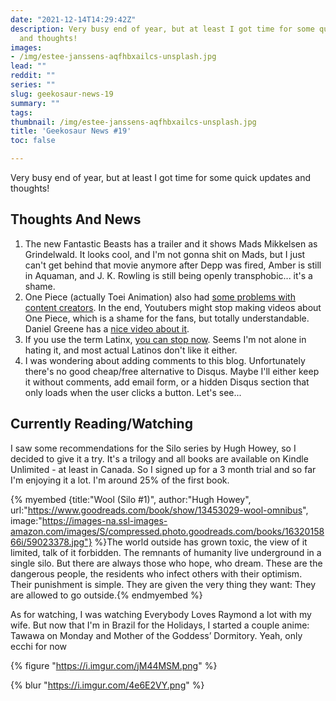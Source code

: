 ```yaml
---
date: "2021-12-14T14:29:42Z"
description: Very busy end of year, but at least I got time for some quick updates
  and thoughts!
images:
- /img/estee-janssens-aqfhbxailcs-unsplash.jpg
lead: ""
reddit: ""
series: ""
slug: geekosaur-news-19
summary: ""
tags:
thumbnail: /img/estee-janssens-aqfhbxailcs-unsplash.jpg
title: 'Geekosaur News #19'
toc: false

---
```

Very busy end of year, but at least I got time for some quick updates and thoughts!

<!--more-->

## Thoughts And News

1. The new Fantastic Beasts has a trailer and it shows Mads Mikkelsen as Grindelwald. It looks cool, and I'm not gonna shit on Mads, but I just can't get behind that movie anymore after Depp was fired, Amber is still in Aquaman, and J. K. Rowling is still being openly transphobic... it's a shame.
2. One Piece (actually Toei Animation) also had [some problems with content creators](https://twitter.com/DanielBGreene/status/1468768666435133442). In the end, Youtubers might stop making videos about One Piece, which is a shame for the fans, but totally understandable. Daniel Greene has a [nice video about it](https://www.youtube.com/watch?v=3_OSm-wPLqA).
3. If you use the term Latinx, [you can stop now](https://twitter.com/politicalsock/status/1467876331203530762). Seems I'm not alone in hating it, and most actual Latinos don't like it either.
4. I was wondering about adding comments to this blog. Unfortunately there's no good cheap/free alternative to Disqus. Maybe I'll either keep it without comments, add email form, or a hidden Disqus section that only loads when the user clicks a button. Let's see...

## Currently Reading/Watching

I saw some recommendations for the Silo series by Hugh Howey, so I decided to give it a try. It's a trilogy and all books are available on Kindle Unlimited - at least in Canada. So I signed up for a 3 month trial and so far I'm enjoying it a lot. I'm around 25% of the first book.

{% myembed {title:"Wool (Silo #1)", author:"Hugh Howey", url:"https://www.goodreads.com/book/show/13453029-wool-omnibus", image:"https://images-na.ssl-images-amazon.com/images/S/compressed.photo.goodreads.com/books/1632015866i/59023378.jpg"} %}The world outside has grown toxic, the view of it limited, talk of it forbidden. The remnants of humanity live underground in a single silo. But there are always those who hope, who dream. These are the dangerous people, the residents who infect others with their optimism. Their punishment is simple. They are given the very thing they want: They are allowed to go outside.{% endmyembed %}

As for watching, I was watching Everybody Loves Raymond a lot with my wife. But now that I'm in Brazil for the Holidays, I started a couple anime: Tawawa on Monday and Mother of the Goddess’ Dormitory. Yeah, only ecchi for now

{% figure "https://i.imgur.com/jM44MSM.png" %}

{% blur "https://i.imgur.com/4e6E2VY.png" %}
